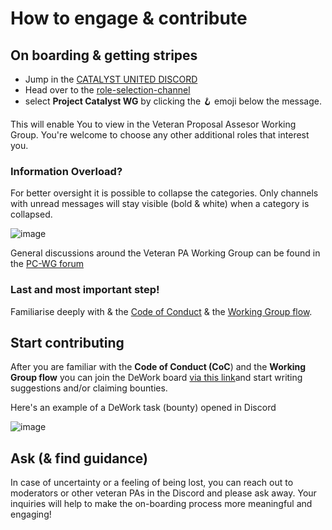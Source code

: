 # How to engage & contribute
## On boarding & getting stripes 
- Jump in the [CATALYST UNITED DISCORD](https://discord.gg/7EsA33kk)
- Head over to the [role-selection-channel](https://discord.com/channels/946921942143885342/949733050932154398/962051332896874577) 
- select **Project Catalyst WG** by clicking the :hook: emoji below the message. 

This will enable You to view in the Veteran Proposal Assesor Working Group. 
You're welcome to choose any other additional roles that interest you.



### Information Overload?
For better oversight it is possible to collapse the categories. Only channels with unread messages will stay visible (bold & white) when a category is collapsed.

![image](https://user-images.githubusercontent.com/80257662/194049661-a39b75ea-b915-475a-83b2-f443b92252ea.png)

General discussions around the Veteran PA Working Group can be found in the [PC-WG forum](https://discord.gg/aaGYhV36) 


### Last and most important step!
Familiarise deeply with & the [Code of Conduct](https://pa-vpa-operations-treasury.gitbook.io/vpa-process-working-group/on-boarding-welcome/code-of-conduct#for-the-current-code-of-conduct-coc-please-see-chapter-8.1-in-the-governance-framework-for-pa-v-pa-o) & the [Working Group flow](https://pa-vpa-operations-treasury.gitbook.io/vpa-process-working-group/on-boarding-welcome/current-vpa-process-wg-flow).


## Start contributing
After you are familiar with the **Code of Conduct (CoC**) and the **Working Group flow** you can join the DeWork board [via this link](ttps://app.dework.xyz/catalyst-circle-ca-r/veteran-ca-wg)and start writing suggestions and/or claiming bounties.

Here's an example of a DeWork task (bounty) opened in Discord 

![image](https://user-images.githubusercontent.com/80257662/194076421-f1fdd2e2-75a7-486f-997d-7c87a127a05a.png)


## Ask (& find guidance)
In case of uncertainty or a feeling of being lost, you can reach out to moderators or other veteran PAs in the Discord and please ask away. 
Your inquiries will help to make the on-boarding process more meaningful and engaging! 
